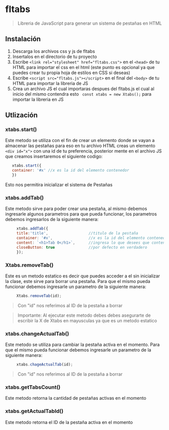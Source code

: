 # fltabs
> Libreria de JavaScript para generar un sistema de pestañas en HTML

## Instalación
   1. Descarga los archivos css y js de fltabs
   2. Insertalos en el directorio de tu proyecto
   3. Escribe `<link rel="stylesheet" href="fltabs.css">` en el `<head>` de tu HTML para importar el css en el html (este punto es opcional ya que puedes crear tu propia hoja de estilos en CSS si deseas)
   4. Escribe `<script src="fltabs.js"></script>` en el final del `<body>` de tu HTML para importar la libreria de JS
   5. Crea un archivo JS el cual importaras despues del fltabs.js el cual al inicio del mismo contendra esto ` const xtabs = new Xtabs();` para importar la libreria en JS

## Utlización

   ### xtabs.start()
   Este metodo se utiliza con el fin de crear un elemento donde se vayan a almacenar las pestañas para eso en tu archivo HTML creas un elemento `<div id="x">` con una id de tu preferencia, posterior mente en el archivo JS que creamos insertaremos el siguiente codigo: 

   ```javascript
      xtabs.start({
      container: '#x' //x es la id del elemento contenedor
      })
   ```
        
   Esto nos permitira inicializar el sistema de Pestañas

   ### xtabs.addTab()
   Este metodo sirve para poder crear una pestaña, al mismo debemos ingresarle algunos parametros para que pueda funcionar, los parametros debemos ingresarlos de la siguiente manera:

   ```javascript
        xtabs.addTab({
        title:'title',                  //titulo de la pestaña
        container: '#x',                //x es la id del elemento contenedor
        content: `<h1>Tab 0</h1>`,      //ingresa lo que desees que contenga la pestaña
        closeButton: true               //por defecto en verdadero
        });
   ```

   ### Xtabs.removeTab()
   Este es un metodo estatico es decir que puedes acceder a el sin inicializar la clase, este sirve para borrar una pestaña. Para que el mismo pueda funcionar debemos ingresarle un parametro de la siguiente manera:

   ```javascript
        Xtabs.removeTab(id);
   ```
   > Con "id" nos referimos al ID de la pestaña a borrar

   > Importante: Al ejecutar este metodo debes debes asegurarte de escribir la X de Xtabs en mayusculas ya que es un metodo estatico

   ### xtabs.changeActualTab()
   Este metodo se utiliza para cambiar la pestaña activa en el momento. Para que el mismo pueda funcionar debemos ingresarle un parametro de la siguiente manera:
        
   ```javascript
        xtabs.chageActualTab(id);
   ```
   > Con "id" nos referimos al ID de la pestaña a borrar

   ### xtabs.getTabsCount()
   Este metodo retorna la cantidad de pestañas activas en el momento
    
   ### xtabs.getActualTabId()
   Este metodo retorna el ID de la pestaña activa en el momento
